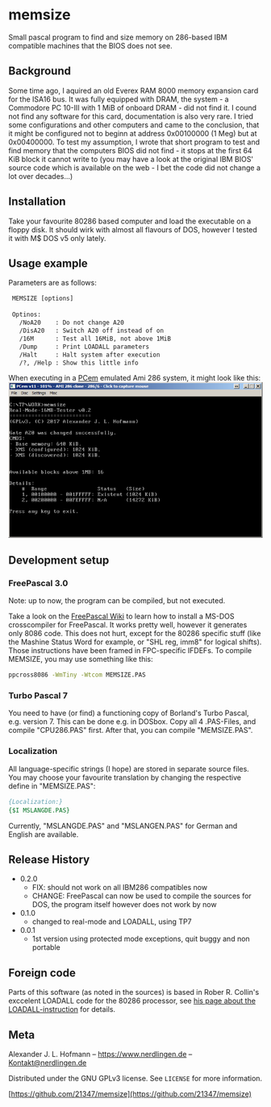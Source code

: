 # memsize
Small pascal program to find and size memory on 286-based IBM compatible machines that the BIOS does not see.

## Background

Some time ago, I aquired an old Everex RAM 8000 memory expansion card for the ISA16 bus. It was fully equipped with DRAM, the system - a Commodore PC 10-III with 1 MiB of onboard DRAM - did not find it. I cound not find any software for this card, documentation is also very rare. I tried some configurations and other computers and came to the conclusion, that it might be configured not to beginn at address 0x00100000 (1 Meg) but at 0x00400000. To test my assumption, I wrote that short program to test and find memory that the computers BIOS did not find - it stops at the first 64 KiB block it cannot write to (you may have a look at the original IBM BIOS' source code which is available on the web - I bet the code did not change a lot over decades...)

## Installation

Take your favourite 80286 based computer and load the executable on a floppy disk. It should wirk with almost all flavours of DOS, however I tested it with M$ DOS v5 only lately.

## Usage example

Parameters are as follows:

```
 MEMSIZE [options]

 Optinos:
   /NoA20    : Do not change A20
   /DisA20   : Switch A20 off instead of on
   /16M      : Test all 16MiB, not above 1MiB
   /Dump     : Print LOADALL parameters
   /Halt     : Halt system after execution
   /?, /Help : Show this little info
```

When executing in a [PCem](https://pcem-emulator.co.uk/) emulated Ami 286 system, it might look like this:
![PCem Screenshot](PCem-AMI286.png?raw=true)

## Development setup

### FreePascal 3.0
Note: up to now, the program can be compiled, but not executed.

Take a look on the [FreePascal Wiki](http://wiki.freepascal.org/DOS) to learn how to install a MS-DOS crosscompiler for FreePascal. It works pretty well, however it generates only 8086 code. This does not hurt, except for the 80286 specific stuff (like the Mashine Status Word for example, or "SHL reg, imm8" for logical shifts). Those instructions have been framed in FPC-specific IFDEFs. To compile MEMSIZE, you may use something like this:

```sh
ppcross8086 -WmTiny -Wtcom MEMSIZE.PAS
```

### Turbo Pascal 7
You need to have (or find) a functioning copy of Borland's Turbo Pascal, e.g. version 7. This can be done e.g. in DOSbox. Copy all 4 .PAS-Files, and compile "CPU286.PAS" first. After that, you can compile "MEMSIZE.PAS".


### Localization
All language-specific strings (I hope) are stored in separate source files. You may choose your favourite translation by changing the respective define in "MEMSIZE.PAS":

```pascal
{Localization:}
{$I MSLANGDE.PAS}
```

Currently, "MSLANGDE.PAS" and "MSLANGEN.PAS" for German and English are available.

## Release History

* 0.2.0
    * FIX: should not work on all IBM286 compatibles now
    * CHANGE: FreePascal can now be used to compile the sources for DOS, the program itself however does not work by now
* 0.1.0
    * changed to real-mode and LOADALL, using TP7
* 0.0.1
    * 1st version using protected mode exceptions, quit buggy and non portable

## Foreign code

Parts of this software (as noted in the sources) is based in Rober R. Collin's exccelent LOADALL code for the 80286 processor, see [his page about the LOADALL-instruction](http://www.rcollins.org/articles/loadall/tspec_a3_doc.html) for details.

## Meta

Alexander J. L. Hofmann – https://www.nerdlingen.de – Kontakt@nerdlingen.de

Distributed under the GNU GPLv3 license. See ``LICENSE`` for more information.

[https://github.com/21347/memsize](https://github.com/21347/memsize)


